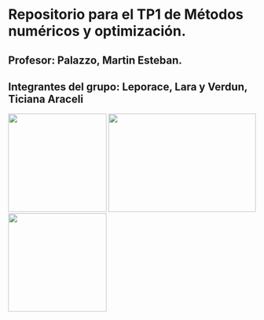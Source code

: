 # Repositorio para el TP1 de Métodos numéricos y optimización.
## Profesor: Palazzo, Martin Esteban. 
## Integrantes del grupo: Leporace, Lara y Verdun, Ticiana Araceli


<img src="https://i.pinimg.com/564x/95/8f/ba/958fbaa1de99ca2221b01eb50e49fee0.jpg" data-canonical-src="https://p.kindpng.com/picc/s/111-1110791_ironicmeme-ironic-png-sunglasses-emoji-smileyface-ironic-meme.png" width="200" height="200" />  <img src="https://p.kindpng.com/picc/s/111-1110791_ironicmeme-ironic-png-sunglasses-emoji-smileyface-ironic-meme.png" data-canonical-src="https://i.pinimg.com/564x/95/8f/ba/958fbaa1de99ca2221b01eb50e49fee0.jpg" width="300" height="200" /> <img src="https://www.memecreator.org/static/images/memes/5098331.jpg" data-canonical-src="https://i.pinimg.com/564x/95/8f/ba/958fbaa1de99ca2221b01eb50e49fee0.jpg" width="200" height="200" /> 

